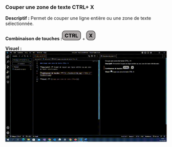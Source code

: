 ### Couper une zone de texte CTRL+ X

**Descriptif :** Permet de couper une ligne entière ou une zone de texte sélectionnée.

**Combinaison de touches :**![ctrl](../touches/CTRL.png) + ![X](../touches/X.png)

**Visuel :** ![Coupe une zone de texte CTRL+X](../gifs/CTRL.X.gif)
